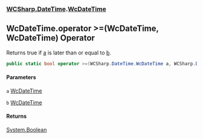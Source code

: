 ### [WCSharp.DateTime](WCSharp.DateTime.md 'WCSharp.DateTime').[WcDateTime](WCSharp.DateTime.WcDateTime.md 'WCSharp.DateTime.WcDateTime')

## WcDateTime.operator >=(WcDateTime, WcDateTime) Operator

Returns true if [a](WCSharp.DateTime.WcDateTime.op_GreaterThanOrEqual(WCSharp.DateTime.WcDateTime,WCSharp.DateTime.WcDateTime).md#WCSharp.DateTime.WcDateTime.op_GreaterThanOrEqual(WCSharp.DateTime.WcDateTime,WCSharp.DateTime.WcDateTime).a 'WCSharp.DateTime.WcDateTime.op_GreaterThanOrEqual(WCSharp.DateTime.WcDateTime, WCSharp.DateTime.WcDateTime).a') is later than or equal to [b](WCSharp.DateTime.WcDateTime.op_GreaterThanOrEqual(WCSharp.DateTime.WcDateTime,WCSharp.DateTime.WcDateTime).md#WCSharp.DateTime.WcDateTime.op_GreaterThanOrEqual(WCSharp.DateTime.WcDateTime,WCSharp.DateTime.WcDateTime).b 'WCSharp.DateTime.WcDateTime.op_GreaterThanOrEqual(WCSharp.DateTime.WcDateTime, WCSharp.DateTime.WcDateTime).b').

```csharp
public static bool operator >=(WCSharp.DateTime.WcDateTime a, WCSharp.DateTime.WcDateTime b);
```
#### Parameters

<a name='WCSharp.DateTime.WcDateTime.op_GreaterThanOrEqual(WCSharp.DateTime.WcDateTime,WCSharp.DateTime.WcDateTime).a'></a>

`a` [WcDateTime](WCSharp.DateTime.WcDateTime.md 'WCSharp.DateTime.WcDateTime')

<a name='WCSharp.DateTime.WcDateTime.op_GreaterThanOrEqual(WCSharp.DateTime.WcDateTime,WCSharp.DateTime.WcDateTime).b'></a>

`b` [WcDateTime](WCSharp.DateTime.WcDateTime.md 'WCSharp.DateTime.WcDateTime')

#### Returns
[System.Boolean](https://docs.microsoft.com/en-us/dotnet/api/System.Boolean 'System.Boolean')
